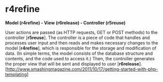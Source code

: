 r4refine
========

**Model (r4refine) - View (r6release) - Controller (r5reuse)**

User actions are passed (as HTTP requests, GET or POST methods) to the controller [**r5reuse**]. The controller is a piece of code that handles and processes user input and then reads and makes necessary changes to the model [**r4refine**], which is responsible for the storage and modification of data. (In simple terms, the model consists of the database structure and contents, and the code used to access it.) Then, the controller generates the proper view that will be sent and displayed to user [**r6release**].
[http://www.smashingmagazine.com/2011/10/17/getting-started-with-php-templating]
